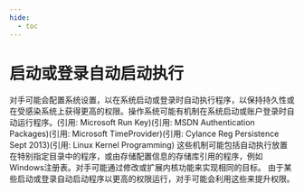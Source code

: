 ```yaml
---
hide:
  - toc
---
```


# 启动或登录自动启动执行

对手可能会配置系统设置，以在系统启动或登录时自动执行程序，以保持持久性或在受感染系统上获得更高的权限。操作系统可能有机制在系统启动或账户登录时自动运行程序。(引用: Microsoft Run Key)(引用: MSDN Authentication Packages)(引用: Microsoft TimeProvider)(引用: Cylance Reg Persistence Sept 2013)(引用: Linux Kernel Programming) 这些机制可能包括自动执行放置在特别指定目录中的程序，或由存储配置信息的存储库引用的程序，例如Windows注册表。对手可能通过修改或扩展内核功能来实现相同的目标。  由于某些启动或登录自动启动程序以更高的权限运行，对手可能会利用这些来提升权限。
